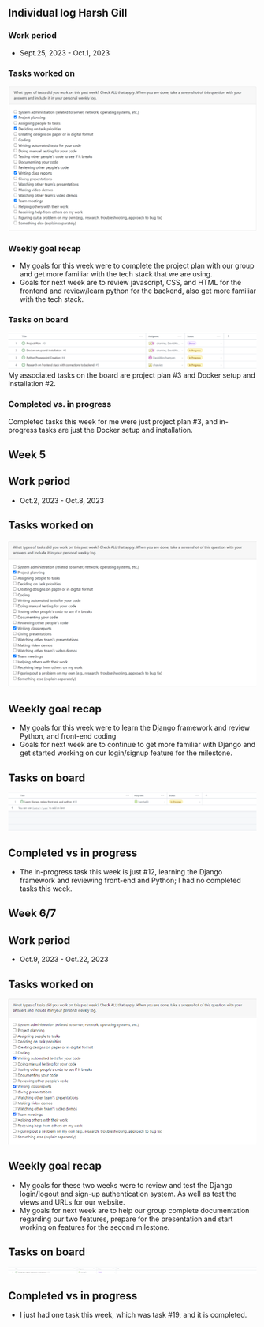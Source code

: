## Individual log Harsh Gill 

### Work period
- Sept.25, 2023 - Oct.1, 2023

### Tasks worked on
![Screenshot](images/PeerEvaluationHarshWeek4.png)


### Weekly goal recap
- My goals for this week were to complete the project plan with our group and get more familiar with the tech stack that we are using.
- Goals for next week are to review javascript, CSS, and HTML for the frontend and review/learn python for the backend, also get more familiar with
the tech stack.

### Tasks on board
![Screenshot](images/ProjectBoardScreenshotWeek4.png)
My associated tasks on the board are project plan #3 and Docker setup and installation #2.

### Completed vs. in progress
Completed tasks this week for me were just project plan #3, and in-progress tasks are just the Docker setup and installation.

## Week 5

## Work period
- Oct.2, 2023 - Oct.8, 2023

## Tasks worked on
![Screenshot](images/PeerEvaluationHarshWeek5.png)

## Weekly goal recap
- My goals for this week were to learn the Django framework and review Python, and front-end coding
- Goals for next week are to continue to get more familiar with Django and get started working on 
our login/signup feature for the milestone.

## Tasks on board
![Screenshot](images/ProjectBoardScreenshotHarshWeek5.png)

## Completed vs in progress
- The in-progress task this week is just #12, learning the Django framework and reviewing front-end and Python; I had no completed tasks this week.

## Week 6/7

## Work period
- Oct.9, 2023 - Oct.22, 2023

## Tasks worked on

![Screenshot](images/PeerEvaluationHarshWeek6.png)

## Weekly goal recap
- My goals for these two weeks were to review and test the Django login/logout and sign-up authentication system.
As well as test the views and URLs for our website.
- My goals for next week are to help our group complete documentation regarding our two features, prepare for the presentation and start working on features for the second milestone.

## Tasks on board
![Screenshot](images/ProjectBoardScreenshotHarshWeek6.png)

## Completed vs in progress
- I just had one task this week, which was task #19, and it is completed.
